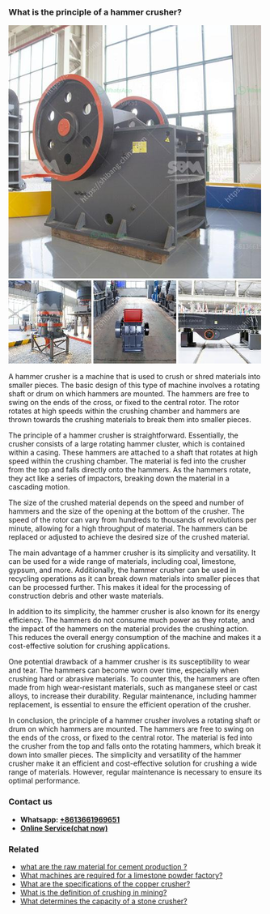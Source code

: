 <h3>What is the principle of a hammer crusher?</h3><img src='1701743471.jpg' alt=''><p>A hammer crusher is a machine that is used to crush or shred materials into smaller pieces. The basic design of this type of machine involves a rotating shaft or drum on which hammers are mounted. The hammers are free to swing on the ends of the cross, or fixed to the central rotor. The rotor rotates at high speeds within the crushing chamber and hammers are thrown towards the crushing materials to break them into smaller pieces.</p><p>The principle of a hammer crusher is straightforward. Essentially, the crusher consists of a large rotating hammer cluster, which is contained within a casing. These hammers are attached to a shaft that rotates at high speed within the crushing chamber. The material is fed into the crusher from the top and falls directly onto the hammers. As the hammers rotate, they act like a series of impactors, breaking down the material in a cascading motion.</p><p>The size of the crushed material depends on the speed and number of hammers and the size of the opening at the bottom of the crusher. The speed of the rotor can vary from hundreds to thousands of revolutions per minute, allowing for a high throughput of material. The hammers can be replaced or adjusted to achieve the desired size of the crushed material.</p><p>The main advantage of a hammer crusher is its simplicity and versatility. It can be used for a wide range of materials, including coal, limestone, gypsum, and more. Additionally, the hammer crusher can be used in recycling operations as it can break down materials into smaller pieces that can be processed further. This makes it ideal for the processing of construction debris and other waste materials.</p><p>In addition to its simplicity, the hammer crusher is also known for its energy efficiency. The hammers do not consume much power as they rotate, and the impact of the hammers on the material provides the crushing action. This reduces the overall energy consumption of the machine and makes it a cost-effective solution for crushing applications.</p><p>One potential drawback of a hammer crusher is its susceptibility to wear and tear. The hammers can become worn over time, especially when crushing hard or abrasive materials. To counter this, the hammers are often made from high wear-resistant materials, such as manganese steel or cast alloys, to increase their durability. Regular maintenance, including hammer replacement, is essential to ensure the efficient operation of the crusher.</p><p>In conclusion, the principle of a hammer crusher involves a rotating shaft or drum on which hammers are mounted. The hammers are free to swing on the ends of the cross, or fixed to the central rotor. The material is fed into the crusher from the top and falls onto the rotating hammers, which break it down into smaller pieces. The simplicity and versatility of the hammer crusher make it an efficient and cost-effective solution for crushing a wide range of materials. However, regular maintenance is necessary to ensure its optimal performance.</p><h3>Contact us</h3><ul><li><strong>Whatsapp:&nbsp;<a href="https://wa.me/8613661969651">+8613661969651</a></strong></li><li><a href="https://swt.shibang-china.com/?git&amp;zhl&amp;What is the principle of a hammer crusher"><strong>Online Service(chat now)</strong></a></li></ul><h3>Related</h3><ul><li><a href='what are the raw material for cement production .md'>what are the raw material for cement production ?</a></li><li><a href='What machines are required for a limestone powder factory.md'>What machines are required for a limestone powder factory?</a></li><li><a href='What are the specifications of the copper crusher.md'>What are the specifications of the copper crusher?</a></li><li><a href='What is the definition of crushing in mining.md'>What is the definition of crushing in mining?</a></li><li><a href='What determines the capacity of a stone crusher.md'>What determines the capacity of a stone crusher?</a></li></ul>